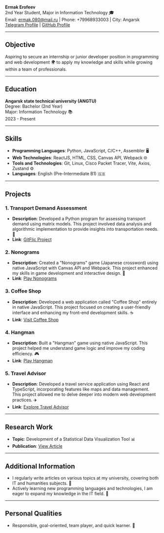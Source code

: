 **Ermak Erofeev**  
2nd Year Student, Major in Information Technology 🎓  
Email: ermak.080@mail.ru | Phone: +79968933003 | City: Angarsk
[Telegram Profile](https://t.me/yermaka) | [GitHub Profile](https://github.com/yermaka-a)

---

## Objective
Aspiring to secure an internship or junior developer position in programming and web development 🌍 to apply my knowledge and skills while growing within a team of professionals.

---

## Education
**Angarsk state technical university (ANGTU)**  
Degree: Bachelor (2nd Year)  
Major: Information Technology 📚  
2023 - Present

---

## Skills
- **Programming Languages**: Python, JavaScript, C/C++, Assembler 🖥️
- **Web Technologies**: ReactJS, HTML, CSS, Canvas API, Webpack 🌐
- **Tools and Technologies**: Git, Linux, Cisco Packet Tracer, Vite, Axios, Zustand ⚙️
- **Languages**: English (Pre-Intermediate B1) 🇬🇧

---

## Projects

### 1. Transport Demand Assessment
- **Description**: Developed a Python program for assessing transport demand using matrix models. This project involved data analysis and algorithmic implementation to provide insights into transportation needs. 🚗
- **Link**: [GitFlic Project](https://gitflic.ru/project/yermaka/raschet-modelei?branch=models_tree)

### 2. Nonograms
- **Description**: Created a "Nonograms" game (Japanese crossword) using native JavaScript with Canvas API and Webpack. This project enhanced my skills in game development and interactive design. 🧩
- **Link**: [Play Nonograms](https://github.com/yermaka-a/nonograms)

### 3. Coffee Shop
- **Description**: Developed a web application called "Coffee Shop" entirely in native JavaScript. This project focused on creating a user-friendly interface and enhancing my front-end development skills. ☕
- **Link**: [Visit Coffee Shop](https://github.com/yermaka-a/coffee-house-week)

### 4. Hangman
- **Description**: Built a "Hangman" game using native JavaScript. This project helped me understand game logic and improve my coding efficiency. 🎮
- **Link**: [Play Hangman](https://github.com/yermaka-a/hangman)

### 5. Travel Advisor
- **Description**: Developed a travel service application using React and TypeScript, incorporating features like maps and data management. This project allowed me to delve deeper into modern web development practices. ✈️
- **Link**: [Explore Travel Advisor](https://github.com/yermaka-a/Travel-Advisor)

---

## Research Work
- **Topic**: Development of a Statistical Data Visualization Tool 📊
- **Publication**: [View Article](https://angtu.editorum.ru/ru/nauka/article/84184/view)

---

## Additional Information
- I regularly write articles on various topics at my university, covering both IT and humanities subjects. 📝
- Actively learning new programming languages and technologies, I am eager to expand my knowledge in the IT field. 🚀

---

## Personal Qualities
- Responsible, goal-oriented, team player, and quick learner. 🌟
